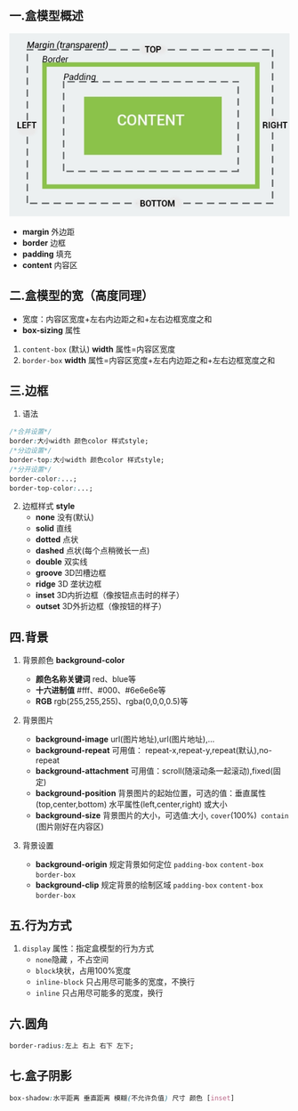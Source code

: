 ## 一.盒模型概述

![](../img/box.jpeg)

+	**margin** 外边距
+	**border** 边框
+	**padding** 填充
+	**content** 内容区

## 二.盒模型的宽（高度同理）
+	宽度：内容区宽度+左右内边距之和+左右边框宽度之和
+	**box-sizing** 属性
1.	`content-box` (默认)
	**width** 属性=内容区宽度
2.	`border-box`
	**width** 属性=内容区宽度+左右内边距之和+左右边框宽度之和

## 三.边框
1.	语法
```CSS
/*合并设置*/
border:大小width 颜色color 样式style;
/*分边设置*/
border-top:大小width 颜色color 样式style;
/*分开设置*/
border-color:...;
border-top-color:...;
```

2.	边框样式 **style**
	+	**none** 没有(默认)
	+	**solid** 直线
	+	**dotted** 点状
	+	**dashed** 点状(每个点稍微长一点)
	+	**double** 双实线
	+	**groove** 3D凹槽边框
	+	**ridge** 3D 垄状边框
	+	**inset** 3D内折边框（像按钮点击时的样子）
	+	**outset** 3D外折边框（像按钮的样子）

## 四.背景
1.	背景颜色 **background-color**
	+	**颜色名称关键词** red、blue等
	+	**十六进制值** #fff、#000、#6e6e6e等
	+	**RGB** rgb(255,255,255)、rgba(0,0,0,0.5)等

2.	背景图片
	+	**background-image** url(图片地址),url(图片地址),...
	+	**background-repeat** 可用值： repeat-x,repeat-y,repeat(默认),no-repeat
	+	**background-attachment** 可用值：scroll(随滚动条一起滚动),fixed(固定)
	+	**background-position** 背景图片的起始位置，可选的值：垂直属性(top,center,bottom) 水平属性(left,center,right) 或大小
	+	**background-size** 背景图片的大小，可选值:大小, `cover`(100%)` contain` (图片刚好在内容区)

3.	背景设置
	+	**background-origin** 规定背景如何定位 `padding-box` `content-box` 	`border-box`
	+	**background-clip** 规定背景的绘制区域 `padding-box` `content-box` 	`border-box`

## 五.行为方式

1.	`display` 属性：指定盒模型的行为方式 
	+	`none`隐藏 ，不占空间
	+	`block`块状，占用100%宽度
	+	`inline-block` 只占用尽可能多的宽度，不换行
	+	`inline` 只占用尽可能多的宽度，换行

## 六.圆角
```CSS
border-radius:左上 右上 右下 左下; 
```

## 七.盒子阴影
```CSS
box-shadow:水平距离 垂直距离 模糊(不允许负值) 尺寸 颜色 [inset]
```

